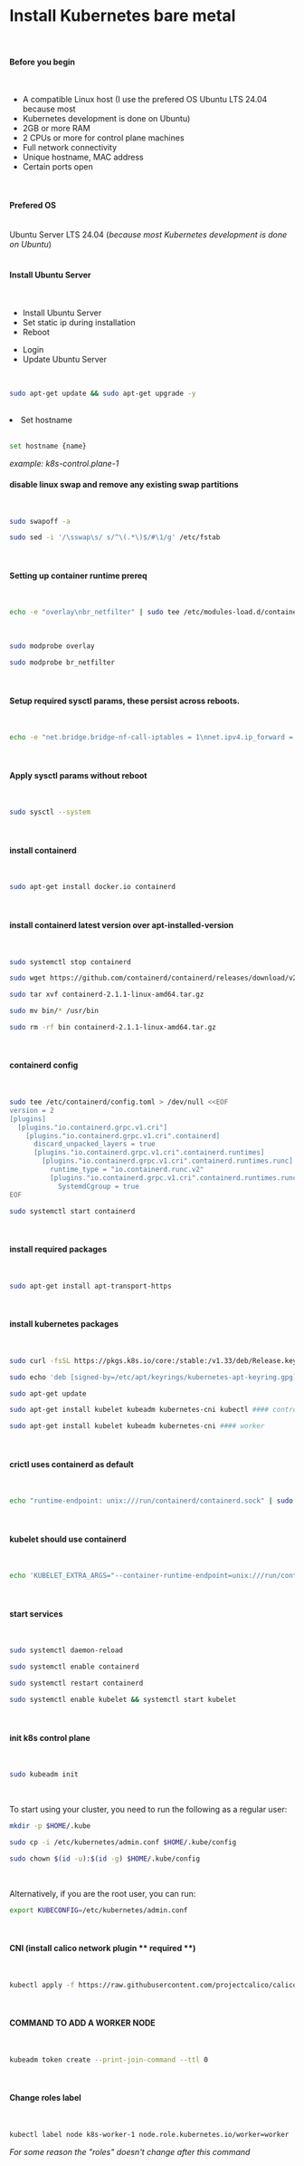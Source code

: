 # Install Kubernetes bare metal
<br>

#### Before you begin
<br>
<ul>
  <li>A compatible Linux host (I use the prefered OS Ubuntu LTS 24.04 because most</li>
  <li>Kubernetes development is done on Ubuntu)</li>
  <li>2GB or more RAM</li>
  <li>2 CPUs or more for control plane machines</li>
  <li>Full network connectivity</li>
  <li>Unique hostname, MAC address</li>
  <li>Certain ports open</li>
</ul>
<br>

#### Prefered OS 
<br>
Ubuntu Server LTS 24.04 (<i>because most Kubernetes development is done on Ubuntu</i>)
<br>
<br>

#### Install Ubuntu Server
<br>
<ul>
  <li>Install Ubuntu Server</li>
  <li>Set static ip during installation</li>
  <li>Reboot</li>
</ul>
<ul>
<li>Login</li>
<li>Update Ubuntu Server</li>
</ul>
<br>

```sh
sudo apt-get update && sudo apt-get upgrade -y 
```
<br>

<li>Set hostname</li>
<br>

```sh
set hostname {name}
```
<i>example: k8s-control.plane-1</i>
<br>

#### disable linux swap and remove any existing swap partitions
<br>

```sh
sudo swapoff -a
```
```sh
sudo sed -i '/\sswap\s/ s/^\(.*\)$/#\1/g' /etc/fstab
```
<br>

#### Setting up container runtime prereq
<br>

```sh
echo -e "overlay\nbr_netfilter" | sudo tee /etc/modules-load.d/containerd.conf > /dev/null
```
<br>

```sh
sudo modprobe overlay
```
```sh
sudo modprobe br_netfilter
```
<br>

#### Setup required sysctl params, these persist across reboots.
<br>

```sh
echo -e "net.bridge.bridge-nf-call-iptables = 1\nnet.ipv4.ip_forward = 1\nnet.bridge.bridge-nf-call-ip6tables = 1" | sudo tee /etc/sysctl.d/99-kubernetes-cri.conf > /dev/null
```
<br>

#### Apply sysctl params without reboot
<br>

```sh
sudo sysctl --system
```
<br>

#### install containerd
<br>

```sh
sudo apt-get install docker.io containerd
```
<br>

#### install containerd latest version over apt-installed-version
<br>

```sh
sudo systemctl stop containerd
```
```sh
sudo wget https://github.com/containerd/containerd/releases/download/v2.1.1/containerd-2.1.1-linux-amd64.tar.gz
```
```sh
sudo tar xvf containerd-2.1.1-linux-amd64.tar.gz
```
```sh
sudo mv bin/* /usr/bin
```
```sh
sudo rm -rf bin containerd-2.1.1-linux-amd64.tar.gz
```
<br>

#### containerd config
<br>

```sh
sudo tee /etc/containerd/config.toml > /dev/null <<EOF
version = 2
[plugins]
  [plugins."io.containerd.grpc.v1.cri"]
    [plugins."io.containerd.grpc.v1.cri".containerd]
      discard_unpacked_layers = true
      [plugins."io.containerd.grpc.v1.cri".containerd.runtimes]
        [plugins."io.containerd.grpc.v1.cri".containerd.runtimes.runc]
          runtime_type = "io.containerd.runc.v2"
          [plugins."io.containerd.grpc.v1.cri".containerd.runtimes.runc.options]
            SystemdCgroup = true
EOF
```

```sh
sudo systemctl start containerd
```
<br>

#### install required packages
<br>

```sh
sudo apt-get install apt-transport-https
```
<br>

#### install kubernetes packages
<br>

```sh
sudo curl -fsSL https://pkgs.k8s.io/core:/stable:/v1.33/deb/Release.key | sudo gpg --dearmor -o /etc/apt/keyrings/kubernetes-apt-keyring.gpg
```
```sh
sudo echo 'deb [signed-by=/etc/apt/keyrings/kubernetes-apt-keyring.gpg] https://pkgs.k8s.io/core:/stable:/v1.33/deb/ /' | sudo tee /etc/apt/sources.list.d/kubernetes.list
```
```sh
sudo apt-get update
```
```sh
sudo apt-get install kubelet kubeadm kubernetes-cni kubectl #### control plane
```
```sh
sudo apt-get install kubelet kubeadm kubernetes-cni #### worker
```
<br>

#### crictl uses containerd as default
<br>

```sh
echo "runtime-endpoint: unix:///run/containerd/containerd.sock" | sudo tee /etc/crictl.yaml
```
<br>

#### kubelet should use containerd
<br>

```sh
echo 'KUBELET_EXTRA_ARGS="--container-runtime-endpoint=unix:///run/containerd/containerd.sock"' | sudo tee /etc/default/kubelet > /dev/null
```
<br>

#### start services
<br>

```sh
sudo systemctl daemon-reload
```
```sh
sudo systemctl enable containerd
```
```sh
sudo systemctl restart containerd
```
```sh
sudo systemctl enable kubelet && systemctl start kubelet
```
<br>

#### init k8s control plane
<br>

```sh
sudo kubeadm init 
```
<br>

To start using your cluster, you need to run the following as a regular user:
<br>
```sh
mkdir -p $HOME/.kube
```
```sh
sudo cp -i /etc/kubernetes/admin.conf $HOME/.kube/config
```
```sh
sudo chown $(id -u):$(id -g) $HOME/.kube/config
```
<br>

Alternatively, if you are the root user, you can run:
<br>
```sh
export KUBECONFIG=/etc/kubernetes/admin.conf
```
<br>

#### CNI (install calico network plugin ** required **)
<br>

```sh
kubectl apply -f https://raw.githubusercontent.com/projectcalico/calico/v3.27.2/manifests/calico.yaml
```
<br>

#### COMMAND TO ADD A WORKER NODE
<br>

```sh
kubeadm token create --print-join-command --ttl 0
```
<br>

#### Change roles label
<br>

```sh
kubectl label node k8s-worker-1 node.role.kubernetes.io/worker=worker
```
<i>For some reason the "roles" doesn't change after this command</i>

